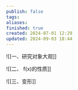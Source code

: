 ```yaml
---
publish: false
tags: 
aliases: 
finished: true
created: 2024-07-01 12:29
updated: 2024-09-03 18:44
---
```


![[一、研究对象大观]]

![[二、 f(x)的性质]]

![[三、变形]]